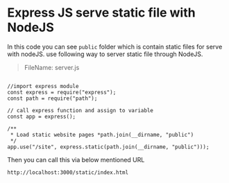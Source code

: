 # Express JS serve static file with NodeJS

In this code you can see `public` folder which is contain static files for serve with nodeJS. use following way to server static file through NodeJS.

> FileName: server.js

```

//import express module
const express = require("express");
const path = require("path");

// call express function and assign to variable
const app = express();

/**
 * Load static website pages *path.join(__dirname, "public")
 */
app.use("/site", express.static(path.join(__dirname, "public")));

```

Then you can call this via below mentioned URL

```
http://localhost:3000/static/index.html
```

